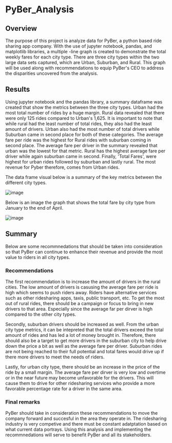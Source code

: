 # PyBer_Analysis

## Overview

The purpose of this project is analyze data for PyBer, a python based ride sharing app company. With the use of jupyter notebook, pandas, and matplotlib libraries, a multiple -line graph is created to demonstrate the total weekly fares for each city type. There are three city types within the two large data sets captured, which are Urban, Suburban, and Rural. This graph will be used along with recommendations to equip PyBer's CEO to address the disparities uncovered from the analysis.



## Results


Using jupyter notebook and the pandas library, a summary dataframe was created that show the metrics between the three city types. Urban had the most total number of rides by a huge margin. Rural data revealed that there were only 125 rides compared to Urban's 1,625. It is important to note that while rural had the least number of total rides, they also had the least amount of drivers. Urban also had the most number of total drivers while Suburban came in second place for both of these categories. The average fare per ride was the highest for Rural rides with suburban coming in second place. The average fare per driver in the summary revealed that urban was the lowest for that metric. Rural has the highest average fare per driver while again suburban came in second. Finally, 'Total Fares', were highest for urban rides followed by suburban and lastly rural. The most revenue for Pyber therefore, comes from Urban rides.

The data frame visual below is a summary of the key metrics between the different city types.

![image](https://user-images.githubusercontent.com/96553992/151706728-2ce9a738-ba5e-44d7-8c8a-fc981582767d.png)



Below is an image the graph that shows the total fare by city type from January to the end of April.

![image](https://user-images.githubusercontent.com/96553992/151707887-ebb736e7-1457-4b8c-bb58-fe90fed0587e.png)


## Summary

Below are some recommnedations that should be taken into consideration so that PyBer can continue to enhance their revenue and provide the most value to riders in all city types.

### Recommendations

The first recommendation  is to increase the amount of drivers in the rural cities. The low amount of drivers is casusing the average fare per ride is high which seems to push riders away. Riders have alternative services such as other ridesharing apps, taxis, public transport, etc. To get the most out of rural rides, there should be a campaign or focus to bring in new drivers to that area. Especially since the average far per dirver is high compared to the other city types.

Secondly, suburban drivers should be increased as well. From the urban city type metrics, it can be intepreted that the total drivers exceed the total amount of rides and has led a lot of money brought in. Therefore, there should also be a target to get more drivers in the suburban city to help drive down the price a bit as well as the average fare per driver. Suburban rides are not being reached to their full potential and total fares would drive up if there more drivers to meet the needs of riders.

Lastly, for urban city type, there should be an increase in the price of the ride by a small margin. The average fare per dirver is very low and overtime or in the near future may become unfavorable for the drivers. This will cause them to drive for other ridesharing services who provide a more favorable percentage rate for a driver in the same area.

### Final remarks

PyBer should take in consideration these recommendations to move the company forward and succesful in the area they operate in. The ridesharing industry is very competive and there must be constant adatptation based on what current data portrays. Using this analysis and implementing the recommnedations will serve to benefit PyBer and all its stakeholders.

